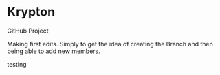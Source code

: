 # Krypton
GitHub Project

Making first edits. Simply to get the idea of creating the Branch and then being able to add new members. 

testing
